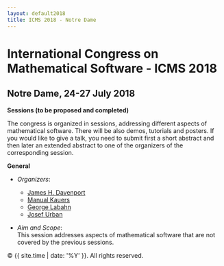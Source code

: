 ```yaml
---
layout: default2018
title: ICMS 2018 - Notre Dame
---
```


# International Congress on Mathematical Software - ICMS 2018
## Notre Dame, 24-27 July 2018

**Sessions (to be proposed and completed)**

The congress is organized in sessions, addressing different aspects of mathematical software. There will be also demos, tutorials and posters. If you would like to give a talk, you need to submit first a short abstract and then later an extended abstract to one of the organizers of the corresponding session.

**General**

* _Organizers_:
   * [James H. Davenport](http://people.bath.ac.uk/masjhd/)<br/>
   * [Manual Kauers](http://www.kauers.de/)<br/>
   * [George Labahn](https://cs.uwaterloo.ca/~glabahn/)<br/>
   * [Josef Urban](https://www.ciirc.cvut.cz/~urbanjo3/)<br/>

* _Aim and Scope_:<br/>
 This session addresses aspects of mathematical software that are not covered by the previous sessions.


<p>&copy; {{ site.time | date: '%Y' }}. All rights reserved.</p>

